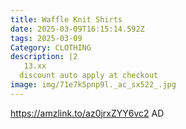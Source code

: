 ```yaml
---
title: Waffle Knit Shirts
date: 2025-03-09T16:15:14.592Z
tags: 2025-03-09
Category: CLOTHING
description: |2
   13.xx
  discount auto apply at checkout 
image: img/71e7k5pnp9l._ac_sx522_.jpg
---
```

 https://amzlink.to/az0jrxZYY6vc2
AD